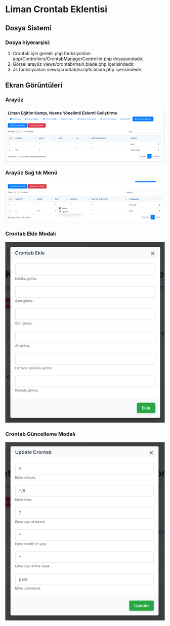 # Liman Crontab Eklentisi

## Dosya Sistemi

### Dosya hiyerarşisi:
1. Crontab için gerekli php fonksiyonları app/Controllers/CrontabManagerController.php dosyasındadır.
2. Görsel arayüz views/crontab/main.blade.php içerisindedir.
3. Js fonksiyonları views/crontab/scripts.blade.php içerisindedir.

## Ekran Görüntüleri

### Arayüz
![Alt Text](https://github.com/tugbaficici/liman-crontab/blob/main/ss/ss1.png?raw=true)
### Arayüz Sağ tık Menü
![Alt Text](https://github.com/tugbaficici/liman-crontab/blob/main/ss/ss2.png?raw=true)
### Crontab Ekle Modalı
![Alt Text](https://github.com/tugbaficici/liman-crontab/blob/main/ss/ss3.png?raw=true)
### Crontab Güncelleme Modalı
![Alt Text](https://github.com/tugbaficici/liman-crontab/blob/main/ss/ss4.png?raw=true)
